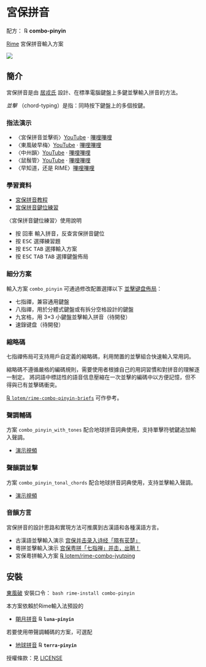 # 宮保拼音

配方： ℞ **combo-pinyin**

[Rime](https://rime.im) 宮保拼音輸入方案

![](https://github.com/rime/home/blob/master/images/combo-pinyin-v3/combo-pinyin-logo.png)

## 簡介

宮保拼音是由 [居戎氏](https://github.com/lotem) 設計、在標準電腦鍵盤上多鍵並擊輸入拼音的方法。

*並擊* （chord-typing）是指：同時按下鍵盤上的多個按鍵。

### 指法演示

  - 〈宮保拼音並擊術〉[YouTube](https://youtube.com/shorts/iLqb8Pmah7Q) · [嗶哩嗶哩](https://www.bilibili.com/video/BV1PirLYfE1s/)
  - 〈東風破早梅〉[YouTube](https://youtu.be/ng_c5CtKQ9U) · [嗶哩嗶哩](https://www.bilibili.com/video/BV1i4ouYvEH2/)
  - 〈中州韻〉[YouTube](https://youtu.be/XmiRvFWD_7w) · [嗶哩嗶哩](https://www.bilibili.com/video/BV1fFRDY7EFY/)
  - 〈鼠鬚管〉[YouTube](https://youtu.be/PtChKETA6SQ) · [嗶哩嗶哩](https://www.bilibili.com/video/BV1euZUY5EiQ/)
  - 〈早知道，还是 RIME〉[嗶哩嗶哩](https://www.bilibili.com/video/BV1zvYnzREMC/)

### 學習資料

  - [宮保拼音教程](https://github.com/rime/home/wiki/ComboPinyin)
  - [宮保拼音鍵位練習](https://lotem.github.io/typewriter/)

〈宮保拼音鍵位練習〉使用說明

  - 按 <kbd>回車</kbd> 輸入拼音，反查宮保拼音鍵位
  - 按 <kbd>ESC</kbd> 選擇練習題
  - 按 <kbd>ESC</kbd> <kbd>TAB</kbd> 選擇輸入方案
  - 按 <kbd>ESC</kbd> <kbd>TAB</kbd> <kbd>TAB</kbd> 選擇鍵盤佈局

### 細分方案

輸入方案 `combo_pinyin` 可通過修改配置選擇以下 [並擊键盘佈局](layouts.md)：

  - 七指禪，兼容通用鍵盤
  - 八指禪，用於分體式鍵盤或有拆分空格設計的鍵盤
  - 九宮格，用 3×3 小鍵盤並擊輸入拼音（待開發）
  - 速錄键盘（待開發）

### 縮略碼

七指禪佈局可支持用戶自定義的縮略碼，利用閒置的並擊組合快速輸入常用詞。

縮略碼不遵循嚴格的編碼規則，需要使用者根據自己的用詞習慣和對拼音的理解逐一制定。
將詞語中標誌性的語音信息壓縮在一次並擊的編碼中以方便記憶，但不得與已有並擊碼衝突。

[℞ `lotem/rime-combo-pinyin-briefs`](https://github.com/lotem/rime-combo-pinyin-briefs) 可作參考。

### 聲調輔碼

方案 `combo_pinyin_with_tones` 配合地球拼音詞典使用，支持單擊符號鍵追加輸入聲調。

  - [演示視頻](https://www.bilibili.com/video/BV1B6g5zmEDs/)

### 聲韻調並擊

方案 `combo_pinyin_tonal_chords` 配合地球拼音詞典使用，支持並擊輸入聲調。

  - [演示視頻](https://www.bilibili.com/video/BV1wA8MzEELt/)

### 音韻方言

宮保拼音的設計思路和實現方法可推廣到古漢語和各種漢語方言。

  - 古漢語並擊輸入演示 [宫保并击录入诗经「隰有苌楚」](https://www.bilibili.com/video/BV12attzGEht/)
  - 粵拼並擊輸入演示 [宫保粤拼「七指禅」并击，出鞘！](https://www.bilibili.com/video/BV1UfY3z7EUf/)
  - 宮保粵拼輸入方案 [℞ lotem/rime-combo-jyutping](https://github.com/lotem/rime-combo-jyutping)

## 安裝

[東風破](https://github.com/rime/plum) 安裝口令： `bash rime-install combo-pinyin`

本方案依賴於Rime輸入法預設的

  - [朙月拼音](https://github.com/rime/rime-luna-pinyin) ℞ **`luna-pinyin`**

若要使用帶聲調輔碼的方案，可選配

  - [地球拼音](https://github.com/rime/rime-terra-pinyin) ℞ **`terra-pinyin`**

授權條款：見 [LICENSE](LICENSE)
